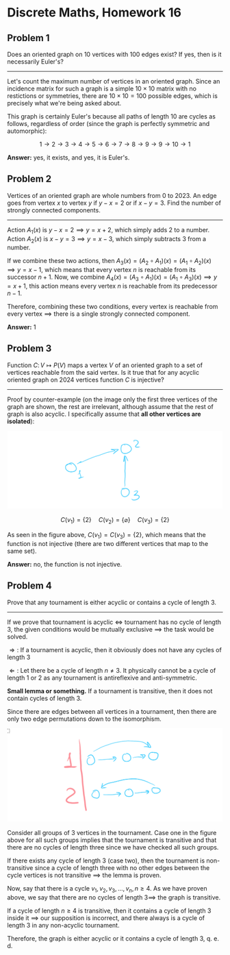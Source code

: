# Discrete Maths, Homework 16

## Problem 1

Does an oriented graph on $10$ vertices with $100$ edges exist? If yes, then is it necessarily Euler's?

---

Let's count the maximum number of vertices in an oriented graph. Since an incidence matrix for such a graph is a simple $10\times10$ matrix with no restictions or symmetries, there are $10\times10=100$ possible edges, which is precisely what we're being asked about.

This graph is certainly Euler's because all paths of length $10$ are cycles as follows, regardless of order (since the graph is perfectly symmetric and automorphic):

$$1\to2\to3\to4\to5\to6\to7\to8\to9\to9\to10\to1$$

**Answer:** yes, it exists, and yes, it is Euler's.

## Problem 2

Vertices of an oriented graph are whole numbers from $0$ to $2023$. An edge goes from vertex $x$ to vertex $y$ if $y-x=2$ or if $x-y=3$. Find the number of strongly connected components.

---

Action $A_1(x)$ is $y-x=2\implies y=x+2$, which simply adds $2$ to a number. Action $A_2(x)$ is $x-y=3\implies y=x-3$, which simply subtracts $3$ from a number. 

If we combine these two actions, then $A_3(x)=(A_2\circ A_1)(x)=(A_1\circ A_2)(x)\implies y=x-1$, which means that every vertex $n$ is reachable from its successor $n+1$. Now, we combine $A_4(x)=(A_3\circ A_1)(x)=(A_1\circ A_3)(x)\implies y=x+1$, this action means every vertex $n$ is reachable from its predecessor $n-1$.

Therefore, combining these two conditions, every vertex is reachable from every vertex $\implies$ there is a single strongly connected component.

**Answer:** 1

## Problem 3

Function $C\colon V\mapsto P(V)$ maps a vertex $V$ of an oriented graph to a set of vertices reachable from the said vertex. Is it true that for any acyclic oriented graph on $2024$ vertices function $C$ is injective?

---

Proof by counter-example (on the image only the first three vertices of the graph are shown, the rest are irrelevant, although assume that the rest of graph is also acyclic. I specifically assume that **all other vertices are isolated**):

![Alt text](image-26.png)

$$C(v_1)=\{2\}\quad C(v_2)=\{\varnothing\} \quad C(v_3)=\{2\}$$ 

As seen in the figure above, $C(v_1)=C(v_3)=\{2\}$, which means that the function is not injective (there are two different vertices that map to the same set).

**Answer:** no, the function is not injective.

## Problem 4

Prove that any tournament is either acyclic or contains a cycle of length $3$.

---

If we prove that tournament is acyclic $\Longleftrightarrow$ tournament has no cycle of length $3$, the given conditions would be mutually exclusive $\implies$ the task would be solved.

$\Rightarrow:$ If a tournament is acyclic, then it obviously does not have any cycles of length $3$

$\Leftarrow:$ Let there be a cycle of length $n\neq3$. It physically cannot be a cycle of length $1$ or $2$ as any tournament is antireflexive and anti-symmetric.

**Small lemma or something.** If a tournament is transitive, then it does not contain cycles of length $3$.

Since there are edges between all vertices in a tournament, then there are only two edge permutations down to the isomorphism.

![Alt text](image-27.png)

Consider all groups of $3$ vertices in the tournament. Case one in the figure above for all such groups implies that the tournament is transitive and that there are no cycles of length three since we have checked all such groups. 

If there exists any cycle of length $3$ (case two), then the tournament is non-transitive since a cycle of length three with no other edges between the cycle vertices is not transitive $\implies$ the lemma is proven.

Now, say that there is a cycle $v_1,v_2,v_3,\dots, v_n, n\geqslant 4$. As we have proven above, we say that there are no cycles of length $3\implies$ the graph is transitive.

If a cycle of length $n\geqslant4$ is transitive, then it contains a cycle of length $3$ inside it $\implies$ our supposition is incorrect, and there always is a cycle of length $3$ in any non-acyclic tournament.

Therefore, the graph is either acyclic or it contains a cycle of length $3$, q. e. d.

